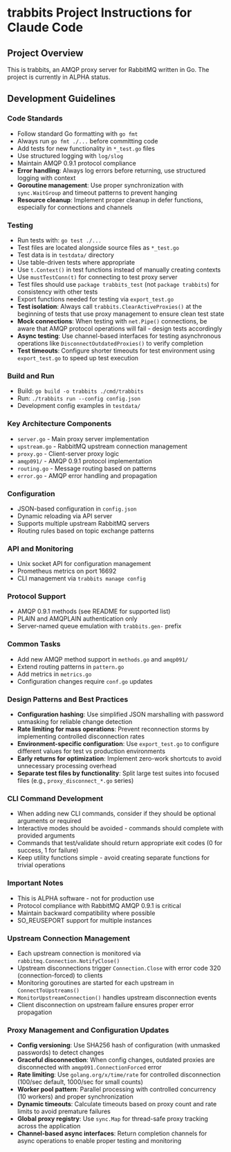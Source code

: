 # trabbits Project Instructions for Claude Code

## Project Overview
This is trabbits, an AMQP proxy server for RabbitMQ written in Go. The project is currently in ALPHA status.

## Development Guidelines

### Code Standards
- Follow standard Go formatting with `go fmt`
- Always run `go fmt ./...` before committing code
- Add tests for new functionality in `*_test.go` files
- Use structured logging with `log/slog`
- Maintain AMQP 0.9.1 protocol compliance
- **Error handling**: Always log errors before returning, use structured logging with context
- **Goroutine management**: Use proper synchronization with `sync.WaitGroup` and timeout patterns to prevent hanging
- **Resource cleanup**: Implement proper cleanup in defer functions, especially for connections and channels

### Testing
- Run tests with: `go test ./...`
- Test files are located alongside source files as `*_test.go`
- Test data is in `testdata/` directory
- Use table-driven tests where appropriate
- Use `t.Context()` in test functions instead of manually creating contexts
- Use `mustTestConn(t)` for connecting to test proxy server
- Test files should use `package trabbits_test` (not `package trabbits`) for consistency with other tests
- Export functions needed for testing via `export_test.go`
- **Test isolation**: Always call `trabbits.ClearActiveProxies()` at the beginning of tests that use proxy management to ensure clean test state
- **Mock connections**: When testing with `net.Pipe()` connections, be aware that AMQP protocol operations will fail - design tests accordingly
- **Async testing**: Use channel-based interfaces for testing asynchronous operations like `DisconnectOutdatedProxies()` to verify completion
- **Test timeouts**: Configure shorter timeouts for test environment using `export_test.go` to speed up test execution

### Build and Run
- Build: `go build -o trabbits ./cmd/trabbits`
- Run: `./trabbits run --config config.json`
- Development config examples in `testdata/`

### Key Architecture Components
- `server.go` - Main proxy server implementation
- `upstream.go` - RabbitMQ upstream connection management
- `proxy.go` - Client-server proxy logic
- `amqp091/` - AMQP 0.9.1 protocol implementation
- `routing.go` - Message routing based on patterns
- `error.go` - AMQP error handling and propagation

### Configuration
- JSON-based configuration in `config.json`
- Dynamic reloading via API server
- Supports multiple upstream RabbitMQ servers
- Routing rules based on topic exchange patterns

### API and Monitoring
- Unix socket API for configuration management
- Prometheus metrics on port 16692
- CLI management via `trabbits manage config`

### Protocol Support
- AMQP 0.9.1 methods (see README for supported list)
- PLAIN and AMQPLAIN authentication only
- Server-named queue emulation with `trabbits.gen-` prefix

### Common Tasks
- Add new AMQP method support in `methods.go` and `amqp091/`
- Extend routing patterns in `pattern.go`
- Add metrics in `metrics.go`
- Configuration changes require `conf.go` updates

### Design Patterns and Best Practices
- **Configuration hashing**: Use simplified JSON marshalling with password unmasking for reliable change detection
- **Rate limiting for mass operations**: Prevent reconnection storms by implementing controlled disconnection rates
- **Environment-specific configuration**: Use `export_test.go` to configure different values for test vs production environments
- **Early returns for optimization**: Implement zero-work shortcuts to avoid unnecessary processing overhead
- **Separate test files by functionality**: Split large test suites into focused files (e.g., `proxy_disconnect_*.go` series)

### CLI Command Development
- When adding new CLI commands, consider if they should be optional arguments or required
- Interactive modes should be avoided - commands should complete with provided arguments
- Commands that test/validate should return appropriate exit codes (0 for success, 1 for failure)
- Keep utility functions simple - avoid creating separate functions for trivial operations

### Important Notes
- This is ALPHA software - not for production use
- Protocol compliance with RabbitMQ AMQP 0.9.1 is critical
- Maintain backward compatibility where possible
- SO_REUSEPORT support for multiple instances

### Upstream Connection Management
- Each upstream connection is monitored via `rabbitmq.Connection.NotifyClose()`
- Upstream disconnections trigger `Connection.Close` with error code 320 (connection-forced) to clients
- Monitoring goroutines are started for each upstream in `ConnectToUpstreams()`
- `MonitorUpstreamConnection()` handles upstream disconnection events
- Client disconnection on upstream failure ensures proper error propagation

### Proxy Management and Configuration Updates
- **Config versioning**: Use SHA256 hash of configuration (with unmasked passwords) to detect changes
- **Graceful disconnection**: When config changes, outdated proxies are disconnected with `amqp091.ConnectionForced` error
- **Rate limiting**: Use `golang.org/x/time/rate` for controlled disconnection (100/sec default, 1000/sec for small counts)
- **Worker pool pattern**: Parallel processing with controlled concurrency (10 workers) and proper synchronization
- **Dynamic timeouts**: Calculate timeouts based on proxy count and rate limits to avoid premature failures
- **Global proxy registry**: Use `sync.Map` for thread-safe proxy tracking across the application
- **Channel-based async interfaces**: Return completion channels for async operations to enable proper testing and monitoring
